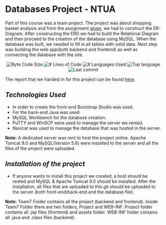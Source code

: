 # Databases Project - NTUA
Part of this course was a team project. The project was about shopping basket analysis and from the assignment [given](https://github.com/BeenCoding/Db-Project-NTUA/blob/master/group%20project%202020.pdf), we had to construct the ER-Diagram. After constructing the ERD we had to build the Relational Diagram and then proceed to the creation of the database using MySQL. When the database was built, we needed to fill in all tables with *valid* data. Next step was building the web app(both backend and frontend) as well as connecting the database with the site.

<p align="center">
	<img alt="Byte Code Size" src="https://img.shields.io/github/languages/code-size/ChristosHadjichristofi/Databases-NTUA?color=red" />
	<img alt="# Lines of Code" src="https://img.shields.io/tokei/lines/github/ChristosHadjichristofi/Databases-NTUA?color=red" />
	<img alt="# Languages Used" src="https://img.shields.io/github/languages/count/ChristosHadjichristofi/Databases-NTUA?color=yellow" />
	<img alt="Top language" src="https://img.shields.io/github/languages/top/ChristosHadjichristofi/Databases-NTUA?color=yellow" />
	<img alt="Last commit" src="https://img.shields.io/github/last-commit/ChristosHadjichristofi/Databases-NTUA?color=important" />
</p>

The report that we handed in for this project can be found [here](https://github.com/BeenCoding/Db-Project-NTUA/blob/master/Databases%20Report%20Team7.pdf).
## _Technologies Used_
  * In order to create the front-end Bootstrap Studio was used.
  * For the back-end Java was used.
  * MySQL Workbench for the database creation.
  * PuTTY and WinSCP were used to manage the server we rented.
  * Navicat was used to manage the database that was hosted in the server.

**Note:** A dedicated server was rent to host the project online. Apache Tomcat 9.0 and MySQL(Version 5.6) were installed to the server and all the files of the project were uploaded.

## _Installation of the project_
* If anyone wants to install this project we created, a host should be rented and MySQL & Apache Tomcat 9.0 should be installed. After the installation, all files that are uploaded to this git should be uploaded to the server (both front-end/back-end and the database file).

**Note:** Team7 Folder contains all the project (backend and frontend). Inside Team7 Folder there are two folders, Project and WEB-INF. Project folder contains all .jsp files (frontend) and assets folder. WEB-INF folder contains all .java and .class files (backend).



